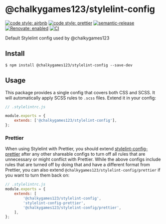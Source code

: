 # @chalkygames123/stylelint-config

[![code style: airbnb](https://img.shields.io/badge/code_style-airbnb-ff5a5f?logo=airbnb&logoColor=fff)](https://github.com/airbnb/javascript)
[![code style: prettier](https://img.shields.io/badge/code_style-prettier-ff69b4?logo=prettier&logoColor=fff)](https://github.com/prettier/prettier)
[![semantic-release](https://img.shields.io/badge/semantic--release-enabled-brightgreen?logo=semantic-release)](https://github.com/semantic-release/semantic-release)
[![Renovate: enabled](https://img.shields.io/badge/Renovate-enabled-brightgreen?logo=RenovateBot&logoColor=fff)](https://renovatebot.com/)
[![CI](https://github.com/chalkygames123/stylelint-config/actions/workflows/ci.yaml/badge.svg)](https://github.com/chalkygames123/stylelint-config/actions/workflows/ci.yaml)

Default Stylelint config used by @chalkygames123

## Install

```shell
$ npm install @chalkygames123/stylelint-config --save-dev
```

## Usage

This package provides a single config that covers both CSS and SCSS. It will automatically apply SCSS rules to `.scss` files. Extend it in your config:

```javascript
// .stylelintrc.js

module.exports = {
	extends: ['@chalkygames123/stylelint-config'],
};
```

### Prettier

When using Stylelint with Prettier, you should extend [stylelint-config-prettier](https://github.com/prettier/stylelint-config-prettier) after any other shareable configs to turn off all rules that are unnecessary or might conflict with Prettier. While the above configs include rules that are turned off by doing that and have a different format from Prettier, you can also extend `@chalkygames123/stylelint-config/prettier` if you want to turn them back on:

```javascript
// .stylelintrc.js
module.exports = {
	extends: [
		'@chalkygames123/stylelint-config',
		'stylelint-config-prettier',
		'@chalkygames123/stylelint-config/prettier',
	],
};
```
